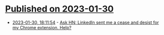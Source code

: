 # [Published on 2023-01-30](index.md)

* [2023-01-30, 18:11:54](https://news.ycombinator.com/item?id=34583932) - [Ask HN: LinkedIn sent me a cease and desist for my Chrome extension. Help?](https://news.ycombinator.com/item?id=34583932)
